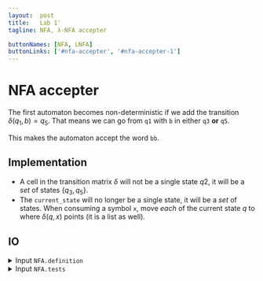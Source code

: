 ```yaml
---
layout:  post
title:   Lab 1'
tagline: NFA, λ-NFA accepter

buttonNames: [NFA, LNFA]
buttonLinks: ['#nfa-accepter', '#nfa-accepter-1']
---
```



# NFA accepter

The first automaton becomes non-deterministic if we add the transition $\delta(q_1, b)=q_5$. That means we can go from `q1` with `b` in either `q3` **or** `q5`.

This makes the automaton accept the word `bb`.

## Implementation

- A cell in the transition matrix $\delta$ will not be a single state $q2$, it will be a *set* of states $\{ q_3, q_5 \}$.
- The `current_state` will no longer be a single state, it will be a *set* of states. When consuming a symbol `x`, move *each* of the current state $q$ to where $\delta(q, x)$ points (it is a list as well).




## IO

<details markdown="1"><summary>Input <code>NFA.definition</code></summary>

```
4 5
0 a 2
0 b 1
1 b 2
1 b 5
2 c 3
3 a 3
3 b 4
3 c 5
```

Same format as above.

</details>



<details markdown="1"><summary>Input <code>NFA.tests</code></summary>
<section class="side-by-side">
<div class="half" markdown="1">
```
acaaab
bbcb
bb

acaa
bab
```
</div>
<div class="half" markdown="1">
```
1
1
1

0
0
```
</div>
</section>

Same format as above.

</details>

# λ-NFA accepter

The first automaton becomes a λ-NFA if we add the transition $\delta(q_2, \lambda)=q_4$. That means we can go from `q2` with `λ` (consuming no additional symbol from the word) in `q4`.

This makes the automaton accept the word `a` ($q_0 \rightarrow q_2 \rightarrow q_4$).

## Implementation

- The transition matrix $\delta$ can be extended with an additional column $\lambda$.
- When consuming a symbol `x`, from the current state $q$, also consider states $s$  reachable by $\lambda$ ($\delta(q, \lambda) = s$)
- Treat the situation when $\delta(q, \lambda)=s$ and $\delta(s, \lambda)=r$. That means $r$ is **also** λ-reachable from $q$.



## IO

<details markdown="1"><summary>Input <code>LNFA.definition</code></summary>

```
4 5
0 a 2
0 b 1
1 b 2
2 c 3
2 _ 4
3 a 3
3 b 4
3 c 5
```

Same format as above.

</details>



<details markdown="1"><summary>Input <code>LNFA.tests</code></summary>
<section class="side-by-side">
<div class="half" markdown="1">
```
acaaab
bbcb
a

acaa
bab
```
</div>
<div class="half" markdown="1">
```
1
1
1

0
0
```
</div>
</section>

Same format as above.

</details>
